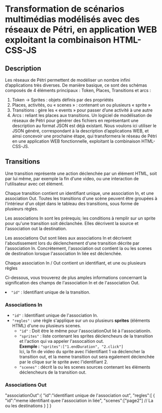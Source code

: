 # Transformation de scénarios multimédias modélisés avec des réseaux de Pétri, en application WEB exploitant la combinaison HTML-CSS-JS

## Description
Les réseaux de Pétri permettent de modéliser un nombre infini d’applications très diverses. De manière basique, ce sont des schémas composés de 4 éléments principaux : Token, Places, Transitions et arcs : 
1.	Token -> Sprites : objets définis par des propriétés
2.	Places, activités, ou « scenes » : contenant un ou plusieurs « sprite »
3.	Transitions : gère les « events » pour passer d’une activité à une autre
4.	Arcs : reliant les places aux transitions.
Un logiciel de modélisation de réseaux de Pétri pour générer des fichiers en représentant une description au format JSON est déjà existant. Nous voulons ici utiliser le JSON généré, correspondant à la description d’applications WEB, et ainsi concevoir une prochaine étape, qui transformera le réseau de Pétri en une application WEB fonctionnelle, exploitant la combinaison HTML-CSS-JS. 


## Transitions

<p>Une transition représente une action déclenchée par un élément HTML, soit par lui même, par exemple la fin d'une video, ou une interaction de l'utilisateur avec cet élément. </p>

<p>Chaque transition contient un identifiant unique, une association In, et une association Out. Toutes les transitions d'une scène peuvent être groupées à l'intérieur d'un objet dans le tableau des transitions, sous forme de plusieurs règles.</p>

<p>Les associations In sont les prérequis; les conditions à remplir sur un sprite pour qu'une transition soit déclanchée. Elles décrivent la source et l'association out la destination.</p>

<p>Les associations Out sont liées aux associations In et décrivent l'aboutissement lors du déclenchement d'une transition décrite par l'association In. Concrètement, l'association out contient la ou les scenes de destination lorsque l'association In liée est déclenchée.</p>

Chaque association In / Out contient un identifiant, et une ou plusieurs règles

Ci-dessous, vous trouverez de plus amples informations concernant la signification des champs de l'association In et de l'association Out.

<li><code>"id"</code> : Identifiant unique de la transition.</li>

### Associations In

<p>
  <ul>
    <li><code>"id"</code> : Identifiant unique de l'association In.</li>
    <li><code>"regles"</code> : une règle s'applique sur un ou plusieurs <b>sprites</b> (éléments HTML) d'une ou plusieurs scenes.
      <ul>
      <li><code>"id"</code> : Doit être le même pour l'associationOut lié à l'associationIn.</li>
      <li><code>"sprites"</code> : liste contenant les sprites déclencheurs de la transition et l'action qui va appeler l'assocaition out.<br>
        <b>Exemple :</b> <code>"sprites":["1.endDuration", "2.click"]</code><br>Ici, la fin de video du sprite avec l'identifiant 1 va déclencher la transition out, et la meme transition out sera egalement déclenchée par le clique sur le sprite avec l'identifiant 2.</li>
      <li><code>"scenes"</code> : décrit la ou les scenes sources contenant les éléments déclencheurs de la transition out.</li>
      </ul>
  </li>
  </ul>
</p>



### Associations Out
"associationOut":{
    "id":"identifiant unique de l'association out",
    "regles":[ 
       {
          "id":"meme identifiant quee l'association in liée",
          "scenes":["page2"] // La ou les destinations
       }
    ]
 }
